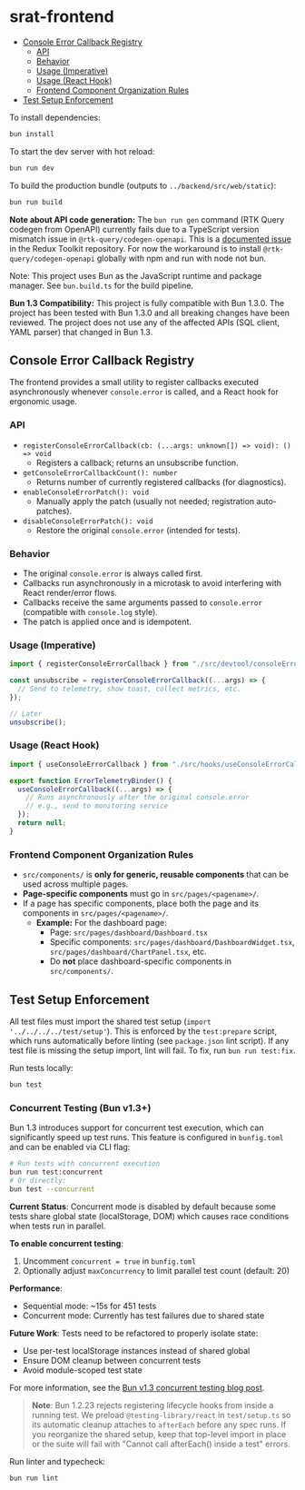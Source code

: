 # srat-frontend

<!-- START doctoc generated TOC please keep comment here to allow auto update -->
<!-- DON'T EDIT THIS SECTION, INSTEAD RE-RUN doctoc TO UPDATE -->

- [Console Error Callback Registry](#console-error-callback-registry)
  - [API](#api)
  - [Behavior](#behavior)
  - [Usage (Imperative)](#usage-imperative)
  - [Usage (React Hook)](#usage-react-hook)
  - [Frontend Component Organization Rules](#frontend-component-organization-rules)
- [Test Setup Enforcement](#test-setup-enforcement)

<!-- END doctoc generated TOC please keep comment here to allow auto update -->

To install dependencies:

```bash
bun install
```

To start the dev server with hot reload:

```bash
bun run dev
```

To build the production bundle (outputs to `../backend/src/web/static`):

```bash
bun run build
```

**Note about API code generation:** The `bun run gen` command (RTK Query codegen from OpenAPI) currently fails due to a TypeScript version mismatch issue in `@rtk-query/codegen-openapi`. This is a [documented issue](https://github.com/reduxjs/redux-toolkit/issues/2425) in the Redux Toolkit repository. For now the workaround is to install `@rtk-query/codegen-openapi` globally with npm and run with node not bun.

Note: This project uses Bun as the JavaScript runtime and package manager. See `bun.build.ts` for the build pipeline.

**Bun 1.3 Compatibility:** This project is fully compatible with Bun 1.3.0. The project has been tested with Bun 1.3.0 and all breaking changes have been reviewed. The project does not use any of the affected APIs (SQL client, YAML parser) that changed in Bun 1.3.

## Console Error Callback Registry

The frontend provides a small utility to register callbacks executed asynchronously whenever `console.error` is called, and a React hook for ergonomic usage.

### API

- `registerConsoleErrorCallback(cb: (...args: unknown[]) => void): () => void`
  - Registers a callback; returns an unsubscribe function.
- `getConsoleErrorCallbackCount(): number`
  - Returns number of currently registered callbacks (for diagnostics).
- `enableConsoleErrorPatch(): void`
  - Manually apply the patch (usually not needed; registration auto-patches).
- `disableConsoleErrorPatch(): void`
  - Restore the original `console.error` (intended for tests).

### Behavior

- The original `console.error` is always called first.
- Callbacks run asynchronously in a microtask to avoid interfering with React render/error flows.
- Callbacks receive the same arguments passed to `console.error` (compatible with `console.log` style).
- The patch is applied once and is idempotent.

### Usage (Imperative)

```ts
import { registerConsoleErrorCallback } from "./src/devtool/consoleErrorRegistry";

const unsubscribe = registerConsoleErrorCallback((...args) => {
  // Send to telemetry, show toast, collect metrics, etc.
});

// Later
unsubscribe();
```

### Usage (React Hook)

```ts
import { useConsoleErrorCallback } from "./src/hooks/useConsoleErrorCallback";

export function ErrorTelemetryBinder() {
  useConsoleErrorCallback((...args) => {
    // Runs asynchronously after the original console.error
    // e.g., send to monitoring service
  });
  return null;
}
```

### Frontend Component Organization Rules

- `src/components/` is **only for generic, reusable components** that can be used across multiple pages.
- **Page-specific components** must go in `src/pages/<pagename>/`.
- If a page has specific components, place both the page and its components in `src/pages/<pagename>/`.
  - **Example:** For the dashboard page:
    - Page: `src/pages/dashboard/Dashboard.tsx`
    - Specific components: `src/pages/dashboard/DashboardWidget.tsx`, `src/pages/dashboard/ChartPanel.tsx`, etc.
    - Do **not** place dashboard-specific components in `src/components/`.

## Test Setup Enforcement

All test files must import the shared test setup (`import '../../../../test/setup'`). This is enforced by the `test:prepare` script, which runs automatically before linting (see `package.json` lint script). If any test file is missing the setup import, lint will fail. To fix, run `bun run test:fix`.

Run tests locally:

```bash
bun test
```

### Concurrent Testing (Bun v1.3+)

Bun 1.3 introduces support for concurrent test execution, which can significantly speed up test runs. This feature is configured in `bunfig.toml` and can be enabled via CLI flag:

```bash
# Run tests with concurrent execution
bun run test:concurrent
# Or directly:
bun test --concurrent
```

**Current Status**: Concurrent mode is disabled by default because some tests share global state (localStorage, DOM) which causes race conditions when tests run in parallel. 

**To enable concurrent testing**:
1. Uncomment `concurrent = true` in `bunfig.toml`
2. Optionally adjust `maxConcurrency` to limit parallel test count (default: 20)

**Performance**: 
- Sequential mode: ~15s for 451 tests
- Concurrent mode: Currently has test failures due to shared state

**Future Work**: Tests need to be refactored to properly isolate state:
- Use per-test localStorage instances instead of shared global
- Ensure DOM cleanup between concurrent tests
- Avoid module-scoped test state

For more information, see the [Bun v1.3 concurrent testing blog post](https://bun.com/blog/bun-v1.3#concurrent-testing-with-bun-test).

> **Note**: Bun 1.2.23 rejects registering lifecycle hooks from inside a running test. We preload `@testing-library/react` in `test/setup.ts` so its automatic cleanup attaches to `afterEach` before any spec runs. If you reorganize the shared setup, keep that top-level import in place or the suite will fail with "Cannot call afterEach() inside a test" errors.

Run linter and typecheck:

```bash
bun run lint
```

